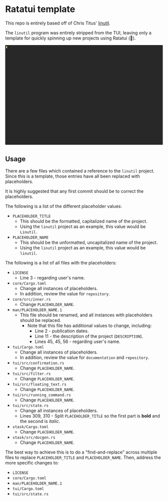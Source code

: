 # Ratatui template

This repo is entirely based off of Chris Titus' [linutil](https://github.com/ChrisTitusTech/linutil).

The `linutil` program was entirely stripped from the TUI, leaving only a template for quickly spinning up new projects using Ratatui (🦀).

![Ratatui template GIF](/docs/example.gif)

## Usage

There are a few files which contained a reference to the `linutil` project. Since this is a template, those entries have all been replaced with placeholders.

It is highly suggested that any first commit should be to correct the placeholders.

The following is a list of the different placeholder values:

- `PLACEHOLDER_TITLE`
    - This should be the formatted, capitalized name of the project.
    - Using the `linutil` project as an example, this value would be `Linutil`.
- `PLACEHOLDER_NAME`
    - This should be the unformatted, uncapitalized name of the project.
    - Using the `linutil` project as an example, this value would be `linutil`.

The following is a list of all files with the placeholders:

- `LICENSE`
    - Line 3 - regarding user's name.
- `core/Cargo.toml`
    - Change all instances of placeholders.
    - In addition, review the value for `repository`.
- `core/src/inner.rs`
    - Change `PLACEHOLDER_NAME`.
- `man/PLACEHOLDER_NAME.1`
    - This file should be renamed, and all instances with placeholders should be replaced.
        - Note that this file has additional values to change, including:
            - Line 2 - publication dates.
            - Line 11 - the description of the project (`DESCRIPTION`).
            - Lines 45, 45, 56 - regarding user's name.
- `tui/Cargo.toml`
    - Change all instances of placeholders.
    - In addition, review the value for `documentation` and `repository`.
- `tui/src/confirmation.rs`
    - Change `PLACEHOLDER_NAME`.
- `tui/src/filter.rs`
    - Change `PLACEHOLDER_NAME`.
- `tui/src/floating_text.rs`
    - Change `PLACEHOLDER_NAME`.
- `tui/src/running_command.rs`
    - Change `PLACEHOLDER_NAME`.
- `tui/src/state.rs`
    - Change all instances of placeholders.
    - Lines 309, 310 - Split `PLACEHOLDER_TITLE` so the first part is **bold** and the second is *italic*.
- `xtask/Cargo.toml`
    - Change `PLACEHOLDER_NAME`.
- `xtask/src/docgen.rs`
    - Change `PLACEHOLDER_NAME`.

The best way to achieve this is to do a "find-and-replace" across multiple files to replace `PLACEHOLDER_TITLE` and `PLACEHOLDER_NAME`. Then, address the more specific changes to:

- `LICENSE`
- `core/Cargo.toml`
- `man/PLACEHOLDER_NAME.1`
- `tui/Cargo.toml`
- `tui/src/state.rs`
